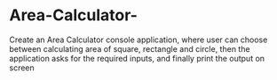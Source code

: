 # Area-Calculator-
Create an Area Calculator console application, where user can choose between calculating area of square, rectangle and circle, then the application asks for the required inputs, and finally print the output on screen
